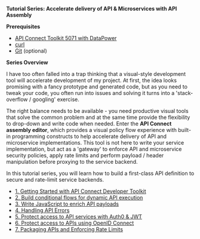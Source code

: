 **Tutorial Series: Accelerate delivery of API & Microservices with API Assembly**

**Prerequisites**

* [API Connect Toolkit 5071 with DataPower](https://www.ibm.com/support/knowledgecenter/SSMNED_5.0.0/com.ibm.apic.toolkit.doc/tapim_apic_test_with_dpdockergateway.html)
* [curl](https://curl.haxx.se)
* [Git](https://git-scm.com) (optional)

**Series Overview**

I have too often falled into a trap thinking that a visual-style development tool will accelerate development of my project. At first, the idea looks promising with a fancy prototype and generated code, but as you need to tweak your code, you often run into issues and solving it turns into a 'stack-overflow / googling' exercise. 

The right balance needs to be available - you need productive visual tools that solve the common problem and at the same time provide the flexibility to drop-down and write code when needed. Enter the **API Connect assembly editor**, which provides a visual policy flow experience with built-in programming constructs to help accelerate delivery of API and microservice implementations. This tool is not here to write your service implementation, but act as a 'gateway' to enforce API and microservice security policies, apply rate limits and perform payload / header manipulation before proxying to the service backend.

In this tutorial series, you will learn how to build a first-class API definition to secure and rate-limit service backends.

<!-- TOC -->

- [1. Getting Started with API Connect Developer Toolkit](../master/getting-started/README.md)
- [2. Build conditional flows for dynamic API execution](../master/conditional/README.md)
- [3. Write JavaScript to enrich API payloads](../master/gatewayscript/README.md)
- [4. Handling API Errors](../master/error-handling/README.md)
- [5. Protect access to API services with Auth0 & JWT](../master/jwt/README.md)
- [6. Protect access to APIs using OpenID Connect](../master/openid/README.md)
- [7. Packaging APIs and Enforcing Rate Limits](../master/bluemix/README.md)